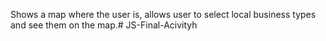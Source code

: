 Shows a map where the user is, allows user to select local business types and see them on the map.# JS-Final-Acivityh
